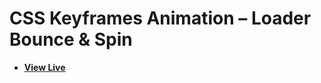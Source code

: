 # CSS Keyframes Animation – Loader Bounce & Spin

- [**View Live**](https://tahmid-sarker.github.io/Modern-HTML-CSS-Notes/12-Transition-Animation-and-JavaScript/08-Keyframes-2/)